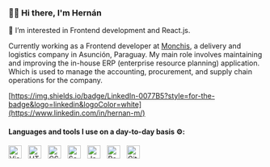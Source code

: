 ### 👋🏼 Hi there, I'm Hernán

🔭 I’m interested in Frontend development and React.js.

Currently working as a Frontend developer at [Monchis](http://www.monchis.com.py/), a delivery and logistics company in Asunción, Paraguay. My main role involves maintaining and improving the in-house ERP (enterprise resource planning) application. Which is used to manage the accounting, procurement, and supply chain operations for the company.

[https://img.shields.io/badge/LinkedIn-0077B5?style=for-the-badge&logo=linkedin&logoColor=white](https://www.linkedin.com/in/hernan-m/)

#### Languages and tools I use on a day-to-day basis ⚙️:

<img align="left" alt="Visual Studio Code" width="26px" src="https://cdn.jsdelivr.net/gh/devicons/devicon/icons/vscode/vscode-original.svg" style="padding-right:10px;" />
<img align="left" alt="HTML5" width="26px" src="https://cdn.jsdelivr.net/gh/devicons/devicon/icons/html5/html5-original.svg" style="padding-right:10px;" />
<img align="left" alt="CSS3" width="26px" src="https://cdn.jsdelivr.net/gh/devicons/devicon/icons/css3/css3-original.svg" style="padding-right:10px;" />
<img align="left" alt="Sass" width="26px" src="https://cdn.jsdelivr.net/gh/devicons/devicon/icons/sass/sass-original.svg" style="padding-right:10px;" />
<img align="left" alt="JavaScript" width="26px" src="https://cdn.jsdelivr.net/gh/devicons/devicon/icons/javascript/javascript-original.svg" style="padding-right:10px;" />
<img align="left" alt="React" width="26px" src="https://cdn.jsdelivr.net/gh/devicons/devicon/icons/react/react-original.svg" style="padding-right:10px;" />
<img align="left" alt="Git" width="26px" src="https://cdn.jsdelivr.net/gh/devicons/devicon/icons/git/git-original.svg" style="padding-right:10px;" />
